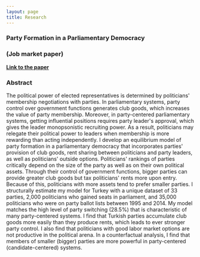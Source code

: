 ```yaml
---
layout: page
title: Research
---
```

### Party Formation in a Parliamentary Democracy ###

### (Job market paper)  ###

**[Link to the paper](https://selcencakir.github.io/img/Cakir_JobMarketPaper.pdf)**

### Abstract  ###


The political power of elected representatives is determined by politicians' membership negotiations with parties. In parliamentary systems, party control over government functions generates club goods, which increases the value of party membership. Moreover, in party-centered parliamentary systems, getting influential positions requires party leader's approval, which gives the leader monopsonistic recruiting power. As a result, politicians may relegate their political power to leaders when membership is more rewarding than acting independently. I develop an equilibrium model of party formation in a parliamentary democracy that incorporates parties' provision of club goods, rent sharing between politicians and party leaders, as well as politicians' outside options. Politicians' rankings of parties critically depend on the size of the party as well as on their own political assets. Through their control of government functions, bigger parties can provide greater club goods but tax politicians' rents more upon entry. Because of this, politicians with more assets tend to prefer smaller parties. I structurally estimate my model for Turkey with a unique dataset of 33 parties, 2,000 politicians who gained seats in parliament, and 35,000 politicians who were on party ballot lists between 1995 and 2014. My model matches the high level of party switching (28.5$\%$) that is characteristic of many party-centered systems. I find that Turkish parties accumulate club goods more easily than they produce rents, which leads to ever stronger party control. I also find that politicians with good labor market options are not productive in the political arena. In a counterfactual analysis, I find that members of smaller (bigger) parties are more powerful in party-centered (candidate-centered) systems.


